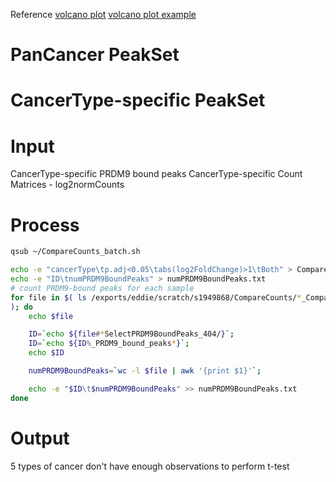 Reference
[volcano plot](https://huntsmancancerinstitute.github.io/hciR/volcano.html)
[volcano plot example](https://www.biostars.org/p/268514/)

# PanCancer PeakSet
# CancerType-specific PeakSet
# Input
CancerType-specific PRDM9 bound peaks
CancerType-specific Count Matrices - log2normCounts
# Process
```bash
qsub ~/CompareCounts_batch.sh
```
```bash
echo -e "cancerType\tp.adj<0.05\tabs(log2FoldChange)>1\tBoth" > CompareCounts.txt
echo -e "ID\tnumPRDM9BoundPeaks" > numPRDM9BoundPeaks.txt
# count PRDM9-bound peaks for each sample
for file in $( ls /exports/eddie/scratch/s1949868/CompareCounts/*_CompareCounts_WithAndWithoutPRDM9.txt | wc -l
); do
	echo $file

	ID=`echo ${file#*SelectPRDM9BoundPeaks_404/}`; 
	ID=`echo ${ID%_PRDM9_bound_peaks*}`;
	echo $ID

	numPRDM9BoundPeaks=`wc -l $file | awk '{print $1}'`; 

	echo -e "$ID\t$numPRDM9BoundPeaks" >> numPRDM9BoundPeaks.txt
done
```
# Output
5 types of cancer don't have enough observations to perform t-test 
<!--stackedit_data:
eyJoaXN0b3J5IjpbMzk1MzAyNDQyLDEzMDM4ODEwMDgsLTUwNz
YzNTYxNCwxNTEyMzk5MywyNzM2ODMyNTgsNDc0MDczMzk1LC0x
MTI0MTk0NjM4XX0=
-->